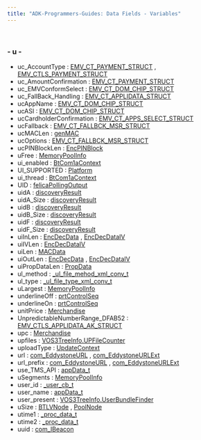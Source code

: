 ```yaml
---
title: "ADK-Programmers-Guides: Data Fields - Variables"
---
```


 

### - u -

- uc_AccountType : <a href="group___a_d_k___t_r_x___e_x_e_c.md#a720e112c31478ed6c1a4ed18cb16db2f">EMV_CT_PAYMENT_STRUCT</a> , <a href="group___d_e_f___f_l_o_w___i_n_p_u_t.md#a720e112c31478ed6c1a4ed18cb16db2f">EMV_CTLS_PAYMENT_STRUCT</a>
- uc_AmountConfirmation : <a href="group___a_d_k___t_r_x___e_x_e_c.md#a0bec90f2919a87c70759a313709d4708">EMV_CT_PAYMENT_STRUCT</a>
- uc_EMVConformSelect : <a href="group___a_d_k___t_r_x___e_x_e_c.md#a57a915aa7287d1ad330e41ae8103e877">EMV_CT_DOM_CHIP_STRUCT</a>
- uc_FallBack_Handling : <a href="group___d_e_f___c_o_n_f___a_p_p_l_i.md#a9d0d4cedf99a248f40af087fdfa40b51">EMV_CT_APPLIDATA_STRUCT</a>
- ucAppName : <a href="group___a_d_k___t_r_x___e_x_e_c.md#a84e55124aed375ea1277a675bff7cecf">EMV_CT_DOM_CHIP_STRUCT</a>
- ucASI : <a href="group___a_d_k___t_r_x___e_x_e_c.md#af42b69931936623d5f7be16828a20921">EMV_CT_DOM_CHIP_STRUCT</a>
- ucCardholderConfirmation : <a href="group___a_d_k___t_r_x___e_x_e_c.md#a8718e6f6b475c9e4b2bbbe8030e0ee6f">EMV_CT_APPS_SELECT_STRUCT</a>
- ucFallback : <a href="group___a_d_k___t_r_x___e_x_e_c.md#a239ed95b1683eed1954fbe99db4f677e">EMV_CT_FALLBCK_MSR_STRUCT</a>
- ucMACLen : <a href="namespacecom__verifone__seccmd.md#a42fbec0c0dabdf68e10e8d0cb8104f19">genMAC</a>
- ucOptions : <a href="group___a_d_k___t_r_x___e_x_e_c.md#aa099477c7660aca926a712926ccc661c">EMV_CT_FALLBCK_MSR_STRUCT</a>
- ucPINBlockLen : <a href="namespacecom__verifone__seccmd.md#a9e8aa6ecafb96ef98746762d441156a9">EncPINBlock</a>
- uFree : <a href="mem__pool_8h.md#a73eeaa8f4d65a91319126cb92a23066c">MemoryPoolInfo</a>
- ui_enabled : <a href="struct_bt_com1a_context.md#a968dbe1ca716971fc6e6148482e05aa4">BtCom1aContext</a>
- UI_SUPPORTED : <a href="classpackmanlib_1_1platform_1_1_platform.md#a50c9f40d6746fa434234e254fa9d7ac5">Platform</a>
- ui_thread : <a href="struct_bt_com1a_context.md#aef2b2c10f0a05e2fe64ca7f83aff752d">BtCom1aContext</a>
- UID : <a href="titusstubs_8cpp.md#a64c51623be663bbd6842e24876a8ee67">felicaPollingOutput</a>
- uidA : <a href="titusstubs_8cpp.md#a00c3426e4e17a92ad24be8d68553d74c">discoveryResult</a>
- uidA_Size : <a href="titusstubs_8cpp.md#a971d2739a04397807b82b07e92762cb1">discoveryResult</a>
- uidB : <a href="titusstubs_8cpp.md#aa48b944c9414903dc8e27ff4734bbeee">discoveryResult</a>
- uidB_Size : <a href="titusstubs_8cpp.md#a07a7cfab712eddf4c415d85860d34c3b">discoveryResult</a>
- uidF : <a href="titusstubs_8cpp.md#a94f6365a483e2fb1dd94af58b1a9df9e">discoveryResult</a>
- uidF_Size : <a href="titusstubs_8cpp.md#a2957d28921ce6fc6200bbbe982e098cb">discoveryResult</a>
- uiInLen : <a href="namespacecom__verifone__seccmd.md#adbdeab27f0cbfb1979055ffcd74e767a">EncDecData</a> , <a href="namespacecom__verifone__seccmd.md#adbdeab27f0cbfb1979055ffcd74e767a">EncDecDataIV</a>
- uiIVLen : <a href="namespacecom__verifone__seccmd.md#aea1cda4e5d9ff26e310bc2d6d8f5e398">EncDecDataIV</a>
- uiLen : <a href="namespacecom__verifone__seccmd.md#a0e6c97f8c796ceb3a218a81db7b4125a">MACData</a>
- uiOutLen : <a href="namespacecom__verifone__seccmd.md#a5d3c1ec6a21f8beeeadbc32230cc1435">EncDecData</a> , <a href="namespacecom__verifone__seccmd.md#a5d3c1ec6a21f8beeeadbc32230cc1435">EncDecDataIV</a>
- uiPropDataLen : <a href="namespacecom__verifone__seccmd.md#ad374b694d4fdcba9415a9beffd9cc08b">PropData</a>
- ul_method : <a href="_v_h_q_xml_dictionary_8c.md#a13630c6ca454749302cca272be2c3d1e">_ul_file_mehod_xml_conv_t</a>
- ul_type : <a href="_v_h_q_xml_dictionary_8c.md#aa5e4270af294b231f3bc7c66868083ca">_ul_file_type_xml_conv_t</a>
- uLargest : <a href="mem__pool_8h.md#a37c28f177cb265d1c45af6ac1b41359b">MemoryPoolInfo</a>
- underlineOff : <a href="namespacevfiprt.md#a4146b81afe8e754b59e91801656077df">prtControlSeq</a>
- underlineOn : <a href="namespacevfiprt.md#a54e5ff0fd18b083d34d327dbd9e4dabb">prtControlSeq</a>
- unitPrice : <a href="classvficpl_1_1_merchandise.md#a4659d83dd925bb2e861dddaa85736de0">Merchandise</a>
- UnpredictableNumberRange_DFAB52 : <a href="group___d_e_f___c_o_n_f___a_p_p_l_i.md#a8383422b1af609acd922faa1d9e3abe9">EMV_CTLS_APPLIDATA_AK_STRUCT</a>
- upc : <a href="classvficpl_1_1_merchandise.md#a1640d9d5ef84ca7e480341a2d1ebe5d9">Merchandise</a>
- upfiles : <a href="classpackmanlib_1_1treeinfo_1_1_v_o_s3_tree_info_1_1_u_p_file_counter.md#a85db3f0032ed4cb30880e5f259f794f0">VOS3TreeInfo.UPFileCounter</a>
- uploadType : <a href="struct_update_context.md#a38b41dd7eed55580b64c9494d4651f65">UpdateContext</a>
- url : <a href="libcom_8h.md#afa3945e9bee0ed208123dfdff5c6ccf2">com_EddystoneURL</a> , <a href="libcom_8h.md#a95d0a60bad8e8d67fe0a67b2a8cdbc7a">com_EddystoneURLExt</a>
- url_prefix : <a href="libcom_8h.md#afcfd3dbe47aef7cbbadfb1896b639f56">com_EddystoneURL</a> , <a href="libcom_8h.md#afcfd3dbe47aef7cbbadfb1896b639f56">com_EddystoneURLExt</a>
- use_TMS_API : <a href="_v_h_q_utils___app_interface_8c.md#af78df630f35cab5ca527d6024476f100">appData_t</a>
- uSegments : <a href="mem__pool_8h.md#a2f5d2b212ff3ae05da4aaa5aebbaa525">MemoryPoolInfo</a>
- user_id : <a href="struct__user__cb__t.md#a2036451831df09612dcd41ae0eed88dc">_user_cb_t</a>
- user_name : <a href="_v_h_q_utils___app_interface_8c.md#ab6a3e25b4a6ffc2cce2e098d68f5f6a2">appData_t</a>
- user_present : <a href="classpackmanlib_1_1treeinfo_1_1_v_o_s3_tree_info_1_1_user_bundle_finder.md#a10dfae50f7fac12628e5d3489b603aaa">VOS3TreeInfo.UserBundleFinder</a>
- uSize : <a href="struct_b_t_l_v_node.md#a4701e420ca6a8de15ab0c6dcd3e58680">BTLVNode</a> , <a href="mem__pool_8h.md#a4701e420ca6a8de15ab0c6dcd3e58680">PoolNode</a>
- utime1 : <a href="_v_h_q_utils___m_x_8c.md#a9286e68f22517fa2752b3458ceff0357">_proc_data_t</a>
- utime2 : <a href="_v_h_q_utils___m_x_8c.md#a3f566d0c49e31ccec5504dcfaabc44c3">_proc_data_t</a>
- uuid : <a href="libcom_8h.md#a80fe6719a3e969f860cd1d33a93ed0ca">com_IBeacon</a>
